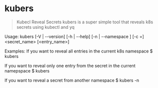 # kubers
> Kubecl Reveal Secrets
kubers is a super simple tool that reveals k8s secrets using kubectl and yq

Usage:
  kubers [-V | --version] [-h | --help] [-n | --namespace <namespace>] [-c <name>=<value>]
           <secret_name> [<entry_name>]

Examples:
  If you want to reveal all entries in the current k8s namespace
  $ kubers 

  If you want to reveal only one entry from the secret in the current namepspace 
  $ kubers  

  If you want to reveal a secret from another namespace 
  $ kubers -n  
